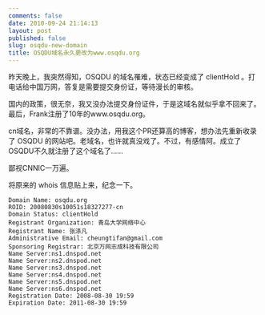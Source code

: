 ```yaml
---
comments: false
date: 2010-09-24 21:14:13
layout: post
published: false
slug: osqdu-new-domain
title: OSQDU域名永久更改为www.osqdu.org
---
```



昨天晚上，我突然得知，OSQDU 的域名罹难，状态已经变成了 clientHold 。打电话给中国万网，答复是需要提交身份证，等待漫长的审核。

国内的政策，很无奈，我又没办法提交身份证件，于是这域名就似乎拿不回来了。最后，Frank注册了10年的www.osqdu.org。

cn域名，非常的不靠谱。没办法，用我这个PR还算高的博客，想办法先重新收录了 OSQDU 的网站吧。老域名，也许就真没戏了。不过，有感情阿。成立了OSQDU不久就注册了这个域名了……

鄙视CNNIC一万遍。

将原来的 whois 信息贴上来，纪念一下。
    
    Domain Name: osqdu.org
    ROID: 20080830s10051s18327277-cn
    Domain Status: clientHold
    Registrant Organization: 青岛大学网络中心
    Registrant Name: 张涤凡
    Administrative Email: cheungtifan@gmail.com
    Sponsoring Registrar: 北京万网志成科技有限公司
    Name Server:ns1.dnspod.net
    Name Server:ns2.dnspod.net
    Name Server:ns3.dnspod.net
    Name Server:ns4.dnspod.net
    Name Server:ns5.dnspod.net
    Name Server:ns6.dnspod.net
    Registration Date: 2008-08-30 19:59
    Expiration Date: 2011-08-30 19:59
